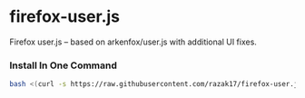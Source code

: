# firefox-user.js

Firefox user.js – based on arkenfox/user.js with additional UI fixes. 

### Install In One Command
```bash
bash <(curl -s https://raw.githubusercontent.com/razak17/firefox-user.js/main/setup.sh) -install
```
